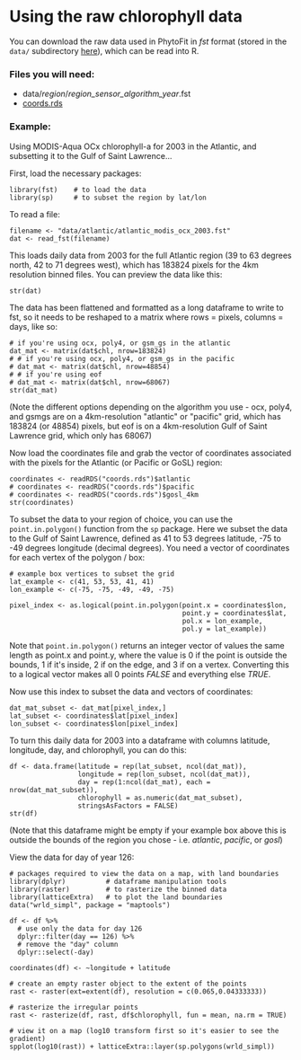 # Using the raw chlorophyll data

You can download the raw data used in PhytoFit in *fst* format (stored in the `data/` subdirectory [here](https://github.com/BIO-RSG/PhytoFit/tree/master/data)), which can be read into R.  

### Files you will need:  

- data/*region*/*region_sensor_algorithm_year*.fst  
- [coords.rds](https://github.com/BIO-RSG/PhytoFit/raw/master/coords.rds)  

### Example:

Using MODIS-Aqua OCx chlorophyll-a for 2003 in the Atlantic, and subsetting it to the Gulf of Saint Lawrence...  

First, load the necessary packages:  

```{r}
library(fst)    # to load the data
library(sp)     # to subset the region by lat/lon
```

To read a file:

```{r}
filename <- "data/atlantic/atlantic_modis_ocx_2003.fst"
dat <- read_fst(filename)
```

This loads daily data from 2003 for the full Atlantic region (39 to 63 degrees north, 42 to 71 degrees west), which has 183824 pixels for the 4km resolution binned files. You can preview the data like this:  

```{r}
str(dat)
```

The data has been flattened and formatted as a long dataframe to write to fst, so it needs to be reshaped to a matrix where rows = pixels, columns = days, like so:  

```{r}
# if you're using ocx, poly4, or gsm_gs in the atlantic
dat_mat <- matrix(dat$chl, nrow=183824)
# # if you're using ocx, poly4, or gsm_gs in the pacific
# dat_mat <- matrix(dat$chl, nrow=48854)
# # if you're using eof
# dat_mat <- matrix(dat$chl, nrow=68067)
str(dat_mat)
```

(Note the different options depending on the algorithm you use - ocx, poly4, and gsmgs are on a 4km-resolution "atlantic" or "pacific" grid, which has 183824 (or 48854) pixels, but eof is on a 4km-resolution Gulf of Saint Lawrence grid, which only has 68067)  

Now load the coordinates file and grab the vector of coordinates associated with the pixels for the Atlantic (or Pacific or GoSL) region:  

```{r}
coordinates <- readRDS("coords.rds")$atlantic
# coordinates <- readRDS("coords.rds")$pacific
# coordinates <- readRDS("coords.rds")$gosl_4km
str(coordinates)
```

To subset the data to your region of choice, you can use the `point.in.polygon()` function from the `sp` package. Here we subset the data to the Gulf of Saint Lawrence, defined as 41 to 53 degrees latitude, -75 to -49 degrees longitude (decimal degrees). You need a vector of coordinates for each vertex of the polygon / box:  

```{r}
# example box vertices to subset the grid
lat_example <- c(41, 53, 53, 41, 41)
lon_example <- c(-75, -75, -49, -49, -75)

pixel_index <- as.logical(point.in.polygon(point.x = coordinates$lon,
                                           point.y = coordinates$lat,
                                           pol.x = lon_example,
                                           pol.y = lat_example))
```

Note that `point.in.polygon()` returns an integer vector of values the same length as point.x and point.y, where the value is 0 if the point is outside the bounds, 1 if it's inside, 2 if on the edge, and 3 if on a vertex. Converting this to a logical vector makes all 0 points *FALSE* and everything else *TRUE*.  

Now use this index to subset the data and vectors of coordinates:  

```{r}
dat_mat_subset <- dat_mat[pixel_index,]
lat_subset <- coordinates$lat[pixel_index]
lon_subset <- coordinates$lon[pixel_index]
```

To turn this daily data for 2003 into a dataframe with columns latitude, longitude, day, and chlorophyll, you can do this:  

```{r}
df <- data.frame(latitude = rep(lat_subset, ncol(dat_mat)),
                 longitude = rep(lon_subset, ncol(dat_mat)),
                 day = rep(1:ncol(dat_mat), each = nrow(dat_mat_subset)),
                 chlorophyll = as.numeric(dat_mat_subset),
                 stringsAsFactors = FALSE)
str(df)
```

(Note that this dataframe might be empty if your example box above this is outside the bounds of the region you chose - i.e. *atlantic*, *pacific*, or *gosl*)  

View the data for day of year 126:  

```{r}
# packages required to view the data on a map, with land boundaries
library(dplyr)          # dataframe manipulation tools
library(raster)         # to rasterize the binned data
library(latticeExtra)   # to plot the land boundaries
data("wrld_simpl", package = "maptools")

df <- df %>%
  # use only the data for day 126
  dplyr::filter(day == 126) %>%
  # remove the "day" column
  dplyr::select(-day)

coordinates(df) <- ~longitude + latitude

# create an empty raster object to the extent of the points
rast <- raster(ext=extent(df), resolution = c(0.065,0.04333333))

# rasterize the irregular points
rast <- rasterize(df, rast, df$chlorophyll, fun = mean, na.rm = TRUE)

# view it on a map (log10 transform first so it's easier to see the gradient)
spplot(log10(rast)) + latticeExtra::layer(sp.polygons(wrld_simpl))
```
